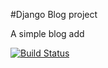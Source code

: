 #Django Blog project

A simple blog add 

[![Build Status](https://travis-ci.org/meghdadyazdi/django-blog.svg?branch=master)](https://travis-ci.org/meghdadyazdi/django-blog)